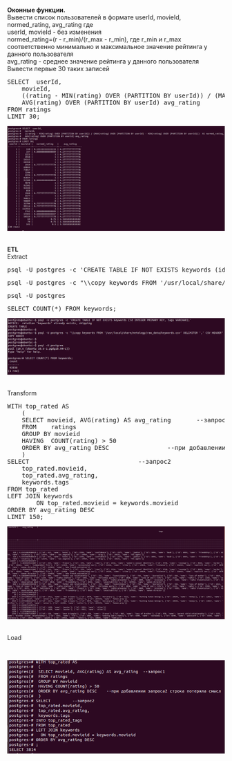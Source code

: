 <p><b>Оконные функции.</b><br>
Вывести список пользователей в формате userId, movieId, normed_rating, avg_rating где <br>
userId, movieId - без изменения<br>
normed_rating=(r - r_min)/(r_max - r_min), где r_min и r_max соответственно минимально и максимальное значение рейтинга у данного пользователя<br>
avg_rating - среднее значение рейтинга у данного пользователя<br>
Вывести первые 30 таких записей<br>
</p>

<pre>
SELECT 	userId, 
	movieId, 
	((rating - MIN(rating) OVER (PARTITION BY userId)) / (MAX(rating) OVER (PARTITION BY userId) - MIN(rating) OVER (PARTITION BY userId)))  AS normed_rating, 
	AVG(rating) OVER (PARTITION BY userId) avg_rating 
FROM ratings 
LIMIT 30;
</pre>
<img src="hw3_1.PNG" alt="">
<br/><br/>

<p><b>ETL</b><br>
Extract<br>
<pre>
psql -U postgres -c 'CREATE TABLE IF NOT EXISTS keywords (id INTEGER PRIMARY KEY, tags VARCHAR);'
</pre>
<pre>
psql -U postgres -c "\\copy keywords FROM '/usr/local/share/netology/raw_data/keywords.csv' DELIMITER ',' CSV HEADER"
</pre>
<pre>
psql -U postgres
</pre>
<pre>
SELECT COUNT(*) FROM keywords;
</pre>
<img src="hw3_2.PNG" alt="">
<br/><br/>

Transform<br>
<pre>
WITH top_rated AS
	(
	SELECT movieid, AVG(rating) AS avg_rating		--запрос1
	FROM	ratings
	GROUP BY movieid
	HAVING	COUNT(rating) > 50
	ORDER BY avg_rating DESC				--при добавлении запроса2 строка потеряла смысл
	)
SELECT 								--запрос2
	top_rated.movieid, 
	top_rated.avg_rating, 
	keywords.tags					
FROM top_rated 
LEFT JOIN keywords
		ON top_rated.movieid = keywords.movieid
ORDER BY avg_rating DESC
LIMIT 150;	
</pre>
<img src="hw3_3.PNG" alt="">
<br/><br/>

Load<br>
<pre>

</pre>
<img src="hw3_4.PNG" alt="">
<br/><br/>


